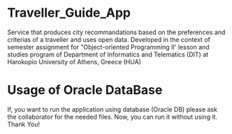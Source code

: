 # Traveller_Guide_App
Service that produces city recommandations based on the preferences and criterias of a traveller and uses open data. Developed in the context of semester assignment for "Object-oriented Programming II' lesson and studies program of Department of Informatics and Telematics (DIT) at Harokopio University of Athens, Greece (HUA)

# Usage of Oracle DataBase
If, you want to run the application using database (Oracle DB) please ask the collaborator for the needed files. Now, you can run it without using it. Thank You!
